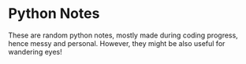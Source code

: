 # Python Notes 
               
These are random python notes, mostly made during coding progress, hence messy and personal. However, they might be also useful for wandering eyes! 


